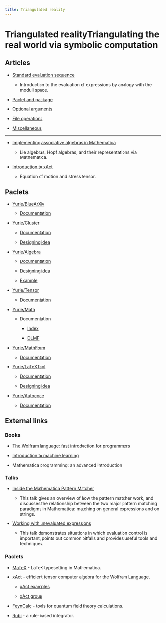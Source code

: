 ```yaml
---
title: Triangulated reality
---
```

<h1>Triangulated reality<span class="subtitle">Triangulating the real world via symbolic computation</span></h1>

## Articles

* [Standard evaluation sequence](symbolic/evaluation/evaluation.md)

    * Introduction to the evaluation of expressions by analogy with the moduli space.

* [Paclet and package](symbolic/paclet/paclet.md)

* [Optional arguments](symbolic/option/option.md)

* [File operations](symbolic/file/file.md)

* [Miscellaneous](symbolic/misc/misc.md)

---

* [Implementing associative algebras in Mathematica](symbolic/algebra/algebra.md)

    * Lie algebras, Hopf algebras, and their representations via Mathematica.

* [Introduction to xAct](symbolic/xAct/xAct.md)

    * Equation of motion and stress tensor.

## Paclets

* [Yurie/BlueArXiv](https://github.com/yuriever/Yurie-BlueArXiv)

    * [Documentation](https://resources.wolframcloud.com/PacletRepository/resources/Yurie/BlueArXiv/)

* [Yurie/Cluster](https://github.com/yuriever/Yurie-Cluster)

    * [Documentation](symbolic/Yurie-Cluster/doc.md)

    * [Designing idea](symbolic/Yurie-Cluster/idea.md)

* [Yurie/Algebra](https://github.com/yuriever/Yurie-Algebra)

    * [Documentation](symbolic/Yurie-Algebra/doc.md)

    * [Designing idea](symbolic/Yurie-Algebra/idea.md)

    * [Example](symbolic/Yurie-Algebra/example.md)

* [Yurie/Tensor](https://github.com/yuriever/Yurie-Tensor)

    * [Documentation](symbolic/Yurie-Tensor/doc.md)

* [Yurie/Math](https://github.com/yuriever/Yurie-Math)

    * Documentation

        * [Index](symbolic/Yurie-Math/Index.md)

        * [DLMF](symbolic/Yurie-Math/DLMF.md)

* [Yurie/MathForm](https://github.com/yuriever/Yurie-MathForm)

    * [Documentation](symbolic/Yurie-MathForm/doc.md)

* [Yurie/LaTeXTool](https://github.com/yuriever/Yurie-LaTeXTool)

    * [Documentation](symbolic/Yurie-LaTeXTool/doc.md)

    * [Designing idea](symbolic/Yurie-LaTeXTool/idea.md)

* [Yurie/Autocode](https://github.com/yuriever/Yurie-Autocode)

    * [Documentation](symbolic/Yurie-Autocode/doc.md)

## External links

### Books

<!-- * [Mathematica summer school on theoretical physics](http://msstp.org/) -->

* [The Wolfram language: fast introduction for programmers](https://www.wolfram.com/language/fast-introduction-for-programmers/)

* [Introduction to machine learning](https://www.wolfram.com/language/introduction-machine-learning/)

* [Mathematica programming: an advanced introduction](https://faculty.ksu.edu.sa/sites/default/files/mathprogrammingintro.pdf)

### Talks

* [Inside the Mathematica Pattern Matcher](https://library.wolfram.com/infocenter/Conferences/6999/)
    * This talk gives an overview of how the pattern matcher work, and discusses the relationship between the two major pattern matching paradigms in Mathematica: matching on general expressions and on strings.

* [Working with unevaluated expressions](https://library.wolfram.com/infocenter/Conferences/377/)
    * This talk demonstrates situations in which evaluation control is important, points out common pitfalls and provides useful tools and techniques.

### Paclets

* [MaTeX](http://szhorvat.net/pelican/latex-typesetting-in-mathematica.html) - LaTeX typesetting in Mathematica.

* [xAct](https://josmar493.dreamhosters.com) - efficient tensor computer algebra for the Wolfram Language.

    * [xAct examples](https://github.com/xAct-contrib/examples/blob/master/README.md)

    * [xAct group](https://groups.google.com/g/xact)

* [FeynCalc](https://feyncalc.github.io/) - tools for quantum field theory calculations.

* [Rubi](https://rulebasedintegration.org/) - a rule-based integrator.
